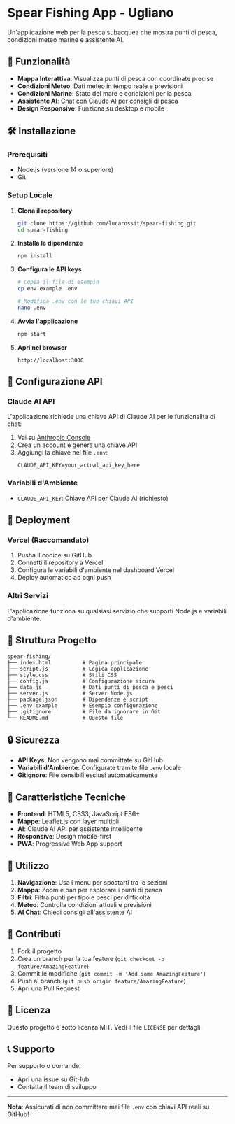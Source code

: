 # Spear Fishing App - Ugliano

Un'applicazione web per la pesca subacquea che mostra punti di pesca, condizioni meteo marine e assistente AI.

## 🚀 Funzionalità

- **Mappa Interattiva**: Visualizza punti di pesca con coordinate precise
- **Condizioni Meteo**: Dati meteo in tempo reale e previsioni
- **Condizioni Marine**: Stato del mare e condizioni per la pesca
- **Assistente AI**: Chat con Claude AI per consigli di pesca
- **Design Responsive**: Funziona su desktop e mobile

## 🛠️ Installazione

### Prerequisiti
- Node.js (versione 14 o superiore)
- Git

### Setup Locale

1. **Clona il repository**
   ```bash
   git clone https://github.com/lucarossit/spear-fishing.git
   cd spear-fishing
   ```

2. **Installa le dipendenze**
   ```bash
   npm install
   ```

3. **Configura le API keys**
   ```bash
   # Copia il file di esempio
   cp env.example .env
   
   # Modifica .env con le tue chiavi API
   nano .env
   ```

4. **Avvia l'applicazione**
   ```bash
   npm start
   ```

5. **Apri nel browser**
   ```
   http://localhost:3000
   ```

## 🔑 Configurazione API

### Claude AI API
L'applicazione richiede una chiave API di Claude AI per le funzionalità di chat:

1. Vai su [Anthropic Console](https://console.anthropic.com/)
2. Crea un account e genera una chiave API
3. Aggiungi la chiave nel file `.env`:
   ```
   CLAUDE_API_KEY=your_actual_api_key_here
   ```

### Variabili d'Ambiente
- `CLAUDE_API_KEY`: Chiave API per Claude AI (richiesto)

## 🚀 Deployment

### Vercel (Raccomandato)
1. Pusha il codice su GitHub
2. Connetti il repository a Vercel
3. Configura le variabili d'ambiente nel dashboard Vercel
4. Deploy automatico ad ogni push

### Altri Servizi
L'applicazione funziona su qualsiasi servizio che supporti Node.js e variabili d'ambiente.

## 📁 Struttura Progetto

```
spear-fishing/
├── index.html          # Pagina principale
├── script.js           # Logica applicazione
├── style.css           # Stili CSS
├── config.js           # Configurazione sicura
├── data.js             # Dati punti di pesca e pesci
├── server.js           # Server Node.js
├── package.json        # Dipendenze e script
├── .env.example        # Esempio configurazione
├── .gitignore          # File da ignorare in Git
└── README.md           # Questo file
```

## 🔒 Sicurezza

- **API Keys**: Non vengono mai committate su GitHub
- **Variabili d'Ambiente**: Configurate tramite file `.env` locale
- **Gitignore**: File sensibili esclusi automaticamente

## 🌟 Caratteristiche Tecniche

- **Frontend**: HTML5, CSS3, JavaScript ES6+
- **Mappe**: Leaflet.js con layer multipli
- **AI**: Claude AI API per assistente intelligente
- **Responsive**: Design mobile-first
- **PWA**: Progressive Web App support

## 📱 Utilizzo

1. **Navigazione**: Usa i menu per spostarti tra le sezioni
2. **Mappa**: Zoom e pan per esplorare i punti di pesca
3. **Filtri**: Filtra punti per tipo e pesci per difficoltà
4. **Meteo**: Controlla condizioni attuali e previsioni
5. **AI Chat**: Chiedi consigli all'assistente AI

## 🤝 Contributi

1. Fork il progetto
2. Crea un branch per la tua feature (`git checkout -b feature/AmazingFeature`)
3. Commit le modifiche (`git commit -m 'Add some AmazingFeature'`)
4. Push al branch (`git push origin feature/AmazingFeature`)
5. Apri una Pull Request

## 📄 Licenza

Questo progetto è sotto licenza MIT. Vedi il file `LICENSE` per dettagli.

## 📞 Supporto

Per supporto o domande:
- Apri una issue su GitHub
- Contatta il team di sviluppo

---

**Nota**: Assicurati di non committare mai file `.env` con chiavi API reali su GitHub!

